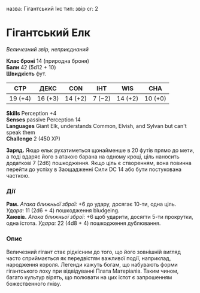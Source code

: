 назва: Гігантський Ікс тип: звір cr: 2

# Гігантський Елк
_Величезний звір, неприєднаний_

**Клас броні** 14 (природна броня)    
**Бали** 42 (5d12 + 10)    
**Швидкість** фут.

| СТР     | ДЕКС    | CON     | ІНТ    | WIS     | CHA     |
| ------- | ------- | ------- | ------ | ------- | ------- |
| 19 (+4) | 16 (+3) | 14 (+2) | 7 (−2) | 14 (+2) | 10 (+0) |

**Skills** Perception +4    
**Senses** passive Perception 14    
**Languages** Giant Elk, understands Common, Elvish, and Sylvan but can't speak them    
**Challenge** 2 (450 XP)

**Заряд.** Якщо ельк рухатиметься щонайменше в 20 футів прямо до мети, а тоді вдаряє його з атакою барана на одному кроці, ціль наносить додаткові 7 (2d6) пошкодження. Якщо ціль є створенням, вона повинна перейти до успіху в Заощадженні Сили DC 14 або бути постукована часткою.

### Дії
**Рам.** _Атака ближньої зброї:_ +6 до удару, досягає 10-ти, одна ціль. _Удара:_ 11 (2d6 + 4) пошкодження bludgeing.    
**Хаювів.** _Атака ближньої зброї:_ +6 щоб ударити, досягти 5-ти прокрутки, одна істота. _Удара:_ 22 (4d8 + 4) пошкодження дублювання.

### Опис
Величезний гігант стає рідкісним до того, що його зовнішній вигляд часто сприймається як передвістям важливої події, наприклад, народження короля. Легенди кажуть богам, що набувають форми гігантського лоху при відвідуванні Плата Матеріалів. Таким чином, багато культур вірять, що полювати на цих істот є запрошенням божественного гніву. 